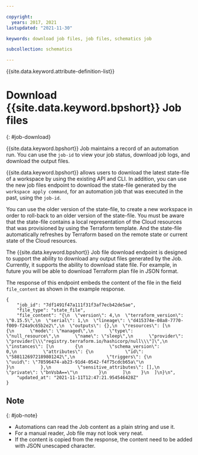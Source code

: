 ```yaml
---

copyright:
  years: 2017, 2021
lastupdated: "2021-11-30"

keywords: download job files, job files, schematics job

subcollection: schematics

---
```


{{site.data.keyword.attribute-definition-list}}

# Download {{site.data.keyword.bpshort}} Job files
{: #job-download}

{{site.data.keyword.bpshort}} Job maintains a record of an automation run. You can use the `job-id` to view your job status, download job logs, and download the output files.

{{site.data.keyword.bpshort}} allows users to download the latest state-file of a workspace by using the existing API and CLI. In addition, you can use the new job files endpoint to download the state-file generated by the `workspace apply command`, for an automation job that was executed in the past, using the `job-id`.  

You can use the older version of the state-file, to create a new workspace in order to roll-back to an older version of the state-file. You must be aware that the state-file contains a local representation of the Cloud resources that was provisioned by using the Terraform template. And the state-file automatically refreshes by Terraform based on the remote state or current state of the Cloud resources.

The {{site.data.keyword.bpshort}} Job file download endpoint is designed to support the ability to download any output files generated by the Job. Currently, it supports the ability to download state file. For example, in future you will be able to download Terraform plan file in JSON format.

The response of this endpoint embeds the content of the file in the field `file_content` as shown in the example response.
```text
{
    "job_id": "7df1491f47a111f31f3af7ecb42de5ae",
    "file_type": "state_file",
    "file_content": "{\n  \"version\": 4,\n  \"terraform_version\": \"0.15.5\",\n  \"serial\": 1,\n  \"lineage\": \"d415374e-08a8-7770-f009-f24a9c65b2e2\",\n  \"outputs\": {},\n  \"resources\": [\n    {\n      \"mode\": \"managed\",\n      \"type\": \"null_resource\",\n      \"name\": \"sleep\",\n      \"provider\": \"provider[\\\"registry.terraform.io/hashicorp/null\\\"]\",\n      \"instances\": [\n        {\n          \"schema_version\": 0,\n          \"attributes\": {\n            \"id\": \"5881126972189801242\",\n            \"triggers\": {\n              \"uuid\": \"78596474-ab23-91d4-0542-f4f75cdcb65a\"\n            }\n          },\n          \"sensitive_attributes\": [],\n          \"private\": \"bnVsbA==\"\n        }\n      ]\n    }\n  ]\n}\n",
    "updated_at": "2021-11-11T12:47:21.954546428Z"
}
```

## Note
{: #job-note}

- Automations can read the Job content as a plain string and use it.  
- For a manual reader, Job file may not look very neat. 
- If the content is copied from the response, the content need to be added with JSON unescaped character.
